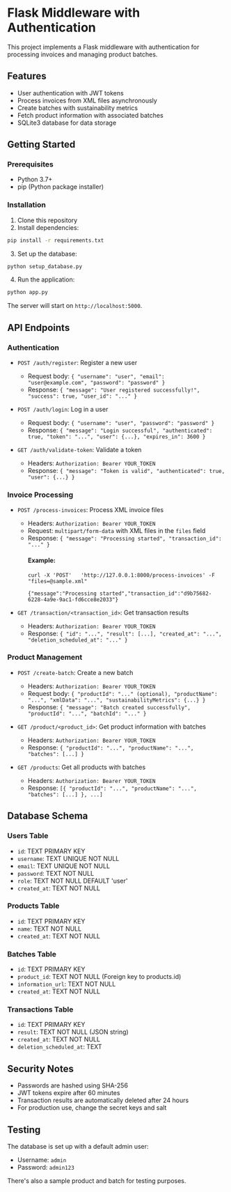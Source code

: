 # Flask Middleware with Authentication

This project implements a Flask middleware with authentication for processing invoices and managing product batches.

## Features

- User authentication with JWT tokens
- Process invoices from XML files asynchronously
- Create batches with sustainability metrics
- Fetch product information with associated batches
- SQLite3 database for data storage

## Getting Started

### Prerequisites

- Python 3.7+
- pip (Python package installer)

### Installation

1. Clone this repository
2. Install dependencies:

```bash
pip install -r requirements.txt
```

3. Set up the database:

```bash
python setup_database.py
```

4. Run the application:

```bash
python app.py
```

The server will start on `http://localhost:5000`.

## API Endpoints

### Authentication

- `POST /auth/register`: Register a new user
  - Request body: `{ "username": "user", "email": "user@example.com", "password": "password" }`
  - Response: `{ "message": "User registered successfully!", "success": true, "user_id": "..." }`

- `POST /auth/login`: Log in a user
  - Request body: `{ "username": "user", "password": "password" }`
  - Response: `{ "message": "Login successful", "authenticated": true, "token": "...", "user": {...}, "expires_in": 3600 }`

- `GET /auth/validate-token`: Validate a token
  - Headers: `Authorization: Bearer YOUR_TOKEN`
  - Response: `{ "message": "Token is valid", "authenticated": true, "user": {...} }`

### Invoice Processing

- `POST /process-invoices`: Process XML invoice files
  - Headers: `Authorization: Bearer YOUR_TOKEN`
  - Request: `multipart/form-data` with XML files in the `files` field
  - Response: `{ "message": "Processing started", "transaction_id": "..." }`
    #### Example: 
    ``` 
    curl -X 'POST'   'http://127.0.0.1:8000/process-invoices' -F "files=@sample.xml"

    {"message":"Processing started","transaction_id":"d9b75682-6228-4a9e-9ac1-fd6cce8e2033"} 
    ``` 

- `GET /transaction/<transaction_id>`: Get transaction results
  - Headers: `Authorization: Bearer YOUR_TOKEN`
  - Response: `{ "id": "...", "result": [...], "created_at": "...", "deletion_scheduled_at": "..." }`

### Product Management

- `POST /create-batch`: Create a new batch
  - Headers: `Authorization: Bearer YOUR_TOKEN`
  - Request body: `{ "productId": "..." (optional), "productName": "...", "xmlData": "...", "sustainabilityMetrics": {...} }`
  - Response: `{ "message": "Batch created successfully", "productId": "...", "batchId": "..." }`

- `GET /product/<product_id>`: Get product information with batches
  - Headers: `Authorization: Bearer YOUR_TOKEN`
  - Response: `{ "productId": "...", "productName": "...", "batches": [...] }`

- `GET /products`: Get all products with batches
  - Headers: `Authorization: Bearer YOUR_TOKEN`
  - Response: `[{ "productId": "...", "productName": "...", "batches": [...] }, ...]`

## Database Schema

### Users Table
- `id`: TEXT PRIMARY KEY
- `username`: TEXT UNIQUE NOT NULL
- `email`: TEXT UNIQUE NOT NULL
- `password`: TEXT NOT NULL
- `role`: TEXT NOT NULL DEFAULT 'user'
- `created_at`: TEXT NOT NULL

### Products Table
- `id`: TEXT PRIMARY KEY
- `name`: TEXT NOT NULL
- `created_at`: TEXT NOT NULL

### Batches Table
- `id`: TEXT PRIMARY KEY
- `product_id`: TEXT NOT NULL (Foreign key to products.id)
- `information_url`: TEXT NOT NULL
- `created_at`: TEXT NOT NULL

### Transactions Table
- `id`: TEXT PRIMARY KEY
- `result`: TEXT NOT NULL (JSON string)
- `created_at`: TEXT NOT NULL
- `deletion_scheduled_at`: TEXT

## Security Notes

- Passwords are hashed using SHA-256
- JWT tokens expire after 60 minutes
- Transaction results are automatically deleted after 24 hours
- For production use, change the secret keys and salt

## Testing

The database is set up with a default admin user:
- Username: `admin`
- Password: `admin123`

There's also a sample product and batch for testing purposes.
